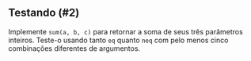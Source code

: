 ## Testando (#2)

Implemente `sum(a, b, c)` para retornar a soma de seus três parâmetros inteiros. Teste-o usando tanto `eq` quanto `neq` com pelo menos cinco combinações diferentes de argumentos.